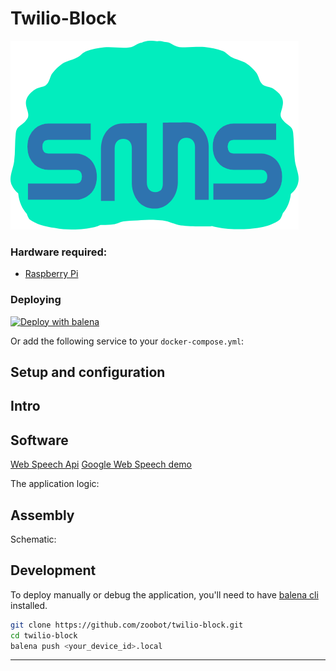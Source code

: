 # Twilio-Block

![Twilio-Block](logo.png)

### Hardware required:
- [Raspberry Pi](https://www.aliexpress.com/item/4000130040254.html?key=a7e37b5f6ff1de9cb410158b1013e54a&prodOvrd=RAC&opt=false&aff_fcid=4d2d920f11ef4078804fb898b3aa854b-1638805157605-08626-_9xk30H&tt=CPS_NORMAL&aff_fsk=_9xk30H&aff_platform=shareComponent-detail&sk=_9xk30H&aff_trace_key=4d2d920f11ef4078804fb898b3aa854b-1638805157605-08626-_9xk30H&terminal_id=5408ef9d287140f483e79c70c12dadf0)

### Deploying

[![Deploy with balena](https://balena.io/deploy.svg)](https://dashboard.balena-cloud.com/deploy?repoUrl=https://github.com/zoobot/twilio-block)

Or add the following service to your `docker-compose.yml`:

## Setup and configuration


## Intro


## Software

[Web Speech Api](https://wicg.github.io/speech-api/)
[Google Web Speech demo](https://www.google.com/chrome/demos/speech.html)

The application logic:


## Assembly

Schematic:


## Development

To deploy manually or debug the application, you'll need to have [balena cli](https://www.balena.io/docs/reference/balena-cli/) installed.

```bash
git clone https://github.com/zoobot/twilio-block.git
cd twilio-block
balena push <your_device_id>.local
```


---